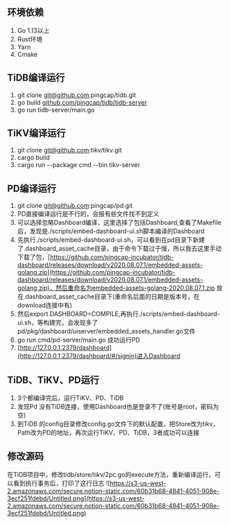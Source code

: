 ## 环境依赖

1. Go 1.13以上
2. Rust环境
3. Yarn
4. Cmake


## TiDB编译运行

1. git clone [git@github.com](mailto:git@github.com):pingcap/tidb.git
2. go build [github.com/pingcap/tidb/tidb-server](http://github.com/pingcap/tidb/tidb-server)
3. go run tidb-server/main.go

## TiKV编译运行

1. git clone [git@github.com](mailto:git@github.com):tikv/tikv.git
2. cargo build
3. cargo run --package cmd --bin tikv-server

## PD编译运行

1. git clone [git@github.com](mailto:git@github.com):pingcap/pd.git
2. PD直接编译运行是不行的，会报有些文件找不到定义
3. 可以选择忽略Dashboard编译，这里选择了包括Dashboard,查看了Makefile后，发现是./scripts/embed-dashboard-ui.sh脚本编译的Dashboard
4. 先执行./scripts/embed-dashboard-ui.sh，可以看到在pd目录下新建了.dashboard_asset_cache目录，由于命令下载过于慢，所以我去这里手动下载了包，[https://github.com/pingcap-incubator/tidb-dashboard/releases/download/v2020.08.07.1/embedded-assets-golang.zip](https://github.com/pingcap-incubator/tidb-dashboard/releases/download/v2020.08.07.1/embedded-assets-golang.zip)，然后重命名为embedded-assets-golang-2020.08.07.1.zip 放在.dashboard_asset_cache目录下(重命名后面的日期是版本号，在download连接中有) 
5. 然后export DASHBOARD=COMPILE,再执行./scripts/embed-dashboard-ui.sh，等构建完，会发现多了pd/pkg/dashboard/uiserver/embedded_assets_handler.go文件
6. go run cmd/pd-server/main.go 成功运行PD
7. [http://127.0.0.1:2379/dashboard](http://127.0.0.1:2379/dashboard/#/signin)进入Dashboard

## TiDB、TiKV、PD运行

1. 3个都编译完后，运行TiKV、PD、TiDB
2. 发现Pd 没有TiDB连接，使用Dashboard也是登录不了(账号是root，密码为空)
3. 到TiDB 的config目录修改config.go文件下的默认配置，把Store改为tikv，Path改为PD的地址，再次运行TiKV、PD、TiDB，3者成功可以连接


## 修改源码

在TiDB项目中，修改tidb/store/tikv/2pc.go的execute方法，重新编译运行，可以看到执行事务后，打印了这行日志
![https://s3-us-west-2.amazonaws.com/secure.notion-static.com/60b31b68-4841-4051-908e-3ecf251fdebd/Untitled.png](https://s3-us-west-2.amazonaws.com/secure.notion-static.com/60b31b68-4841-4051-908e-3ecf251fdebd/Untitled.png)